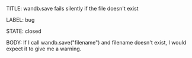 TITLE:
wandb.save fails silently if the file doesn't exist

LABEL:
bug

STATE:
closed

BODY:
If I call wandb.save("filename") and filename doesn't exist, I would expect it to give me a warning.

